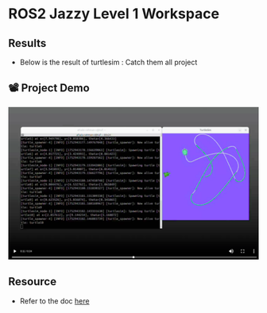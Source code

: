 # ROS2 Jazzy Level 1 Workspace

## Results

* Below is the result of turtlesim : Catch them all project
## 📽️ Project Demo
[![Watch the demo](Results/Project_frame.png)](https://www.linkedin.com/posts/afsalu-rahman-c_ros2-rosjazzy-robotics-activity-7352510482953486336--Z5g)


## Resource

* Refer to the doc [here](https://docs.google.com/document/d/1n1nGljHSqtT0ggLKQivIvR39islQ8wN80_s1tpmBbhU/edit?usp=sharing)

